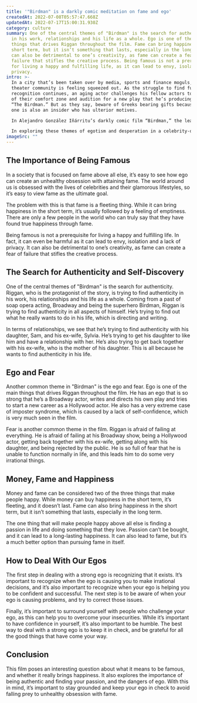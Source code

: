 ```yaml
---
title: '"Birdman" is a darkly comic meditation on fame and ego'
createdAt: 2022-07-08T05:57:47.668Z
updatedAt: 2022-07-17T15:00:31.930Z
category: culture
summary: One of the central themes of "Birdman" is the search for authenticity
  in his work, relationships and his life as a whole. Ego is one of the main
  things that drives Riggan throughout the film. Fame can bring happiness in the
  short term, but it isn’t something that lasts, especially in the long term. It
  can also be detrimental to one’s creativity, as fame can create a fear of
  failure that stifles the creative process. Being famous is not a prerequisite
  for living a happy and fulfilling life, as it can lead to envy, isolation and
  privacy.
intro: >-
  In a city that’s been taken over by media, sports and finance moguls, the
  theater community is feeling squeezed out. As the struggle to find funding and
  recognition continues, an aging actor challenges his fellow actors to step out
  of their comfort zone and audition for a new play that he’s producing called
  “The Birdman.” But as they say, beware of Greeks bearing gifts because this
  one is also an insider who has ulterior motives. 

  In Alejandro González Iñárritu’s darkly comic film “Birdman,” the lead character—an arrogant actor named Riggan Thomson—is simultaneously tormented by his past success as the superhero Birdman but also driven by the desire for fame again. As a result, he devises a plan to create publicity for his production of The Birdman by playing both roles in the same play and switching back and forth in front of an audience. He also moves into the derelict theater with his daughter where he will perform as part of his preparations on getting back into shape.

  In exploring these themes of egotism and desperation in a celebrity-obsessed world, "Birdman" is an interesting exploration of what it means to be famous and why we allow others to have such power over us.
imageSrc: ""
---
```


## The Importance of Being Famous

In a society that is focused on fame above all else, it’s easy to see how ego can create an unhealthy obsession with attaining fame. The world around us is obsessed with the lives of celebrities and their glamorous lifestyles, so it’s easy to view fame as the ultimate goal.

The problem with this is that fame is a fleeting thing. While it can bring happiness in the short term, it’s usually followed by a feeling of emptiness. There are only a few people in the world who can truly say that they have found true happiness through fame.

Being famous is not a prerequisite for living a happy and fulfilling life. In fact, it can even be harmful as it can lead to envy, isolation and a lack of privacy. It can also be detrimental to one’s creativity, as fame can create a fear of failure that stifles the creative process.

## The Search for Authenticity and Self-Discovery

One of the central themes of "Birdman" is the search for authenticity. Riggan, who is the protagonist of the story, is trying to find authenticity in his work, his relationships and his life as a whole. Coming from a past of soap opera acting, Broadway and being the superhero Birdman, Riggan is trying to find authenticity in all aspects of himself. He’s trying to find out what he really wants to do in his life, which is directing and writing.

In terms of relationships, we see that he’s trying to find authenticity with his daughter, Sam, and his ex-wife, Sylvia. He’s trying to get his daughter to like him and have a relationship with her. He’s also trying to get back together with his ex-wife, who is the mother of his daughter. This is all because he wants to find authenticity in his life.

## Ego and Fear

Another common theme in "Birdman" is the ego and fear. Ego is one of the main things that drives Riggan throughout the film. He has an ego that is so strong that he’s a Broadway actor, writes and directs his own play and tries to start a new career as a Hollywood actor. He also has a very extreme case of imposter syndrome, which is caused by a lack of self-confidence, which is very much seen in the film.

Fear is another common theme in the film. Riggan is afraid of failing at everything. He is afraid of failing at his Broadway show, being a Hollywood actor, getting back together with his ex-wife, getting along with his daughter, and being rejected by the public. He is so full of fear that he is unable to function normally in life, and this leads him to do some very irrational things.

## Money, Fame and Happiness

Money and fame can be considered two of the three things that make people happy. While money can buy happiness in the short term, it’s fleeting, and it doesn’t last. Fame can also bring happiness in the short term, but it isn’t something that lasts, especially in the long term.

The one thing that will make people happy above all else is finding a passion in life and doing something that they love. Passion can’t be bought, and it can lead to a long-lasting happiness. It can also lead to fame, but it’s a much better option than pursuing fame in itself.

## How to Deal With Our Egos

The first step in dealing with a strong ego is recognizing that it exists. It’s important to recognize when the ego is causing you to make irrational decisions, and it’s also important to recognize when your ego is helping you to be confident and successful. The next step is to be aware of when your ego is causing problems, and try to correct those issues.

Finally, it’s important to surround yourself with people who challenge your ego, as this can help you to overcome your insecurities. While it’s important to have confidence in yourself, it’s also important to be humble. The best way to deal with a strong ego is to keep it in check, and be grateful for all the good things that have come your way.

## Conclusion

This film poses an interesting question about what it means to be famous, and whether it really brings happiness. It also explores the importance of being authentic and finding your passion, and the dangers of ego. With this in mind, it’s important to stay grounded and keep your ego in check to avoid falling prey to unhealthy obsession with fame.
